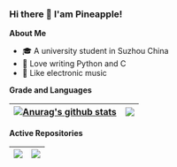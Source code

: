 ### Hi there 👋 I'am Pineapple!

**About Me**
- 🎓 A university student in Suzhou China
- 🙊 Love writing Python and C
- 🎵 Like electronic music

**Grade and Languages**

| <a href="https://github-readme-stats.vercel.app/api?username=pineapple-cpp&show_icons=true&include_all_commits=true&theme=buefy&hide_border=true"><img align="center" src="https://github-readme-stats.vercel.app/api?username=pineapple-cpp&show_icons=true&include_all_commits=true&theme=buefy&hide_border=true" alt="Anurag's github stats" /></a> | <a href="https://github-readme-stats.vercel.app/api/top-langs/?username=pineapple-cpp&layout=compact&theme=buefy&hide_border=true&langs_count=8"><img align="center" src="https://github-readme-stats.vercel.app/api/top-langs/?username=pineapple-cpp&layout=compact&theme=buefy&hide_border=true&langs_count=8" /></a> |
| ------------- | ------------- |

**Active Repositories**

| <a href="https://github.com/pineapple-cpp/BingImageSpider"><img align="center" src="https://github-readme-stats.vercel.app/api/pin/?username=pineapple-cpp&repo=BingImageSpider&theme=buefy" /></a> | <a href="https://github.com/pineapple-cpp/cms"><img align="center" src="https://github-readme-stats.vercel.app/api/pin/?username=pineapple-cpp&repo=cms&theme=buefy" /></a> |
| ------------- | ------------- |
